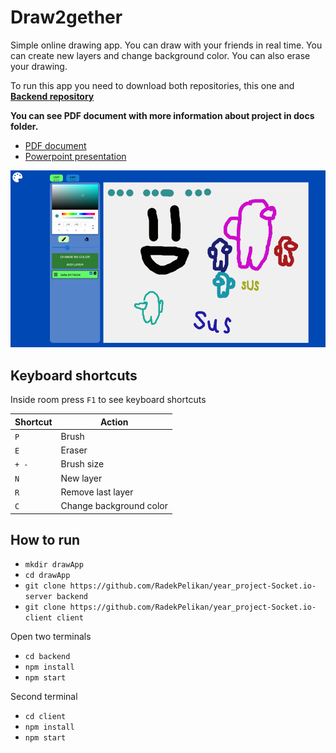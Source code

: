 # Draw2gether

Simple online drawing app. You can draw with your friends in real time. You can create new layers and change background color. You can also erase your drawing.

To run this app you need to download both repositories, this one and **[Backend repository](https://github.com/RadekPelikan/year_project-Socket.io-server)**

**You can see PDF document with more information about project in docs folder.**

- [PDF document](./docs/Documentation%20CZECH.pdf)
- [Powerpoint presentation](./docs/Presentation%20CZECH.pptx)

![Title image](./docs/img/title%20image.png)

## Keyboard shortcuts

Inside room press `F1` to see keyboard shortcuts

| Shortcut | Action                  |
| -------- | ----------------------- |
| `P`      | Brush                   |
| `E`      | Eraser                  |
| `+ -`    | Brush size              |
| `N`      | New layer               |
| `R`      | Remove last layer       |
| `C`      | Change background color |

## How to run

- `mkdir drawApp`
- `cd drawApp`
- `git clone https://github.com/RadekPelikan/year_project-Socket.io-server backend`
- `git clone https://github.com/RadekPelikan/year_project-Socket.io-client client`

Open two terminals

- `cd backend`
- `npm install`
- `npm start`

Second terminal

- `cd client`
- `npm install`
- `npm start`
